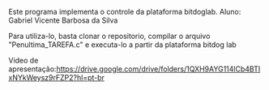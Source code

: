 Este programa implementa o controle da plataforma bitdoglab. Aluno: Gabriel Vicente Barbosa da Silva

Para utiliza-lo, basta clonar o repositorio, compilar o arquivo "Penultima_TAREFA.c" e executa-lo a partir da plataforma bitdog lab

Video de apresentação:https://drive.google.com/drive/folders/1QXH9AYG114lCb4BTIxNYkWeysz9rFZP2?hl=pt-br

